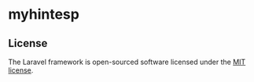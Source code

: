 <h1>myhintesp</h1>
<a></a>

<p>

## License

The Laravel framework is open-sourced software licensed under the [MIT license](https://opensource.org/licenses/MIT).
